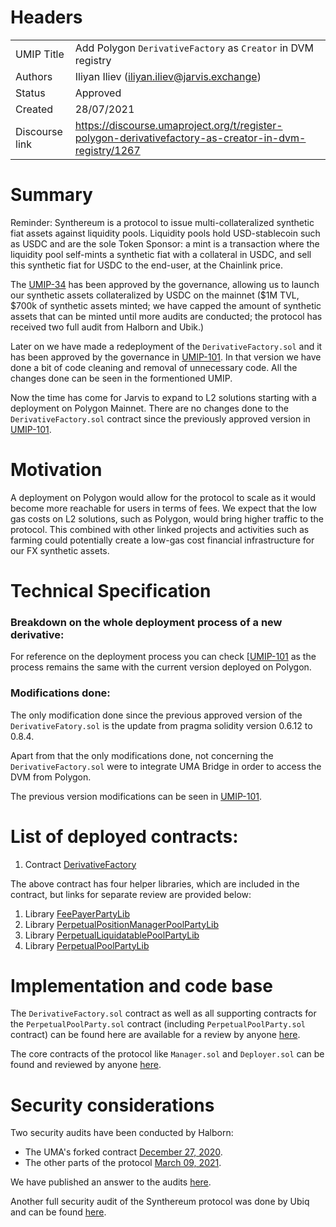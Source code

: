 # Headers

|                |                                                                                                       |
|----------------|-------------------------------------------------------------------------------------------------------|
| UMIP Title     | Add Polygon `DerivativeFactory` as `Creator` in DVM registry                                          |
| Authors        | Iliyan Iliev (iliyan.iliev@jarvis.exchange)                                                           |
| Status         | Approved                                                                                              |
| Created        | 28/07/2021                                                                                            | 
| Discourse link | https://discourse.umaproject.org/t/register-polygon-derivativefactory-as-creator-in-dvm-registry/1267 |

# Summary


Reminder: Synthereum is a protocol to issue multi-collateralized synthetic fiat assets against liquidity pools. Liquidity pools hold USD-stablecoin such as USDC and are the sole Token Sponsor: a mint is a transaction where the liquidity pool self-mints a synthetic fiat with a collateral in USDC, and sell this synthetic fiat for USDC to the end-user, at the Chainlink price.

The [UMIP-34](https://github.com/UMAprotocol/UMIPs/blob/master/UMIPs/umip-34.md) has been approved by the governance, allowing us to launch our synthetic assets collateralized by USDC on the mainnet ($1M TVL, $700k of synthetic assets minted; we have capped the amount of synthetic assets that can be minted until more audits are conducted; the protocol has received two full audit from Halborn and Ubik.) 

Later on we have made a redeployment of the `DerivativeFactory.sol` and it has been approved by the governance in [UMIP-101](https://github.com/UMAprotocol/UMIPs/blob/master/UMIPs/umip-101.md). In that version we have done a bit of code cleaning and removal of unnecessary code. All the changes done can be seen in the formentioned UMIP.

Now the time has come for Jarvis to expand to L2 solutions starting with a deployment on Polygon Mainnet. There are no changes done to the `DerivativeFactory.sol` contract since the previously approved version in [UMIP-101](https://github.com/UMAprotocol/UMIPs/blob/master/UMIPs/umip-101.md). 

# Motivation

A deployment on Polygon would allow for the protocol to scale as it would become more reachable for users in terms of fees. We expect that the low gas costs on L2 solutions, such as Polygon, would bring higher traffic to the protocol. This combined with other linked projects and activities such as farming could potentially create a low-gas cost financial infrastructure for our FX synthetic assets.

# Technical Specification

### Breakdown on the whole deployment process of a new derivative:

For reference on the deployment process you can check [[UMIP-101](https://github.com/UMAprotocol/UMIPs/blob/master/UMIPs/umip-101.md) as the process remains the same with the current version deployed on Polygon.

### Modifications done: 

The only modification done since the previous approved version of the `DerivativeFatory.sol` is the update from pragma solidity version 0.6.12 to 0.8.4. 

Apart from that the only modifications done, not concerning the `DerivativeFactory.sol` were to integrate UMA Bridge in order to access the DVM from Polygon. 

The previous version modifications can be seen in [UMIP-101](https://github.com/UMAprotocol/UMIPs/blob/master/UMIPs/umip-101.md).


# List of deployed contracts:

1. Contract [DerivativeFactory](https://polygonscan.com/address/0xD5ed74178Fa50EfD7d3E3f30EF5f0ACab56933Bc#code)

The above contract has four helper libraries, which are included in the contract, but links for separate review are provided below:

1. Library [FeePayerPartyLib](https://polygonscan.com/address/0xd0B5376b91E06Fb1296F803AE8879B49740cE89f#code)
2. Library [PerpetualPositionManagerPoolPartyLib](https://polygonscan.com/address/0x03BC653285f8527e1C877b18dF285E66898864b3#code)
3. Library [PerpetualLiquidatablePoolPartyLib](https://polygonscan.com/address/0x34f7fd5cD0Ddd4b27073475cD494dC74a9A4c8aB#code)
4. Library [PerpetualPoolPartyLib](https://polygonscan.com/address/0xa513A13Db767d4609eCe1c705dBeeFB0f5822224#code)

# Implementation and code base

The `DerivativeFactory.sol` contract as well as all supporting contracts for the `PerpetualPoolParty.sol` contract (including `PerpetualPoolParty.sol` contract) can be found here are available for a review by anyone [here](https://gitlab.com/jarvis-network/apps/exchange/mono-repo/-/tree/feature/polygon-integration/libs/contracts/contracts/derivative/v2).

The core contracts of the protocol like `Manager.sol` and `Deployer.sol` can be found and reviewed by anyone [here](https://gitlab.com/jarvis-network/apps/exchange/mono-repo/-/tree/feature/polygon-integration/libs/contracts/contracts/core).

# Security considerations

Two security audits have been conducted by Halborn: 

- The UMA's forked contract [December 27, 2020](https://gitlab.com/jarvis-network/apps/exchange/mono-repo/-/blob/dev/docs/security-audits/halborn/01-jarvis-perpetualpoolparty.pdf).
- The other parts of the protocol [March 09, 2021](https://gitlab.com/jarvis-network/apps/exchange/mono-repo/-/blob/dev/docs/security-audits/halborn/02-jarvis-v3-smart-contracts-report-v1.pdf).

We have published an answer to the audits [here](https://gitlab.com/jarvis-network/apps/exchange/mono-repo/-/blob/dev/docs/security-audits/halborn/02-response-to-jarvis-v3-smart-contracts-report-v1.md).

Another full security audit of the Synthereum protocol was done by Ubiq and can be found [here](https://gitlab.com/jarvis-network/apps/exchange/mono-repo/-/blob/dev/docs/security-audits/ubik/01-synthereum-v3.pdf).

